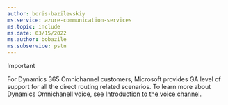 ```yaml
---
author: boris-bazilevskiy
ms.service: azure-communication-services
ms.topic: include
ms.date: 03/15/2022
ms.author: bobazile
ms.subservice: pstn
---
```

> [!IMPORTANT]
> For Dynamics 365 Omnichannel customers, Microsoft provides GA level of support for all the direct routing related scenarios.
> To learn more about Dynamics Omnichanell voice, see [Introduction to the voice channel](https://docs.microsoft.com/dynamics365/customer-service/voice-channel).